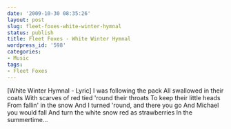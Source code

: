 ```yaml
---
date: '2009-10-30 08:35:26'
layout: post
slug: fleet-foxes-white-winter-hymnal
status: publish
title: Fleet Foxes - White Winter Hymnal
wordpress_id: '598'
categories:
- Music
tags:
- Fleet Foxes
---
```



[White Winter Hymnal - Lyric]
I was following the pack
All swallowed in their coats 
With scarves of red tied 'round their throats
To keep their little heads
From fallin' in the snow
And I turned 'round, and there you go
And Michael you would fall
And turn the white snow red as strawberries
In the summertime...
